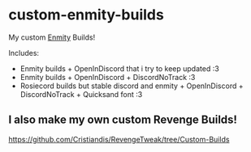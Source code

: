 # custom-enmity-builds
My custom [Enmity](https://github.com/enmity-mod) Builds!

Includes:
- Enmity builds + OpenInDiscord that i try to keep updated :3
- Enmity builds + OpenInDiscord + DiscordNoTrack :3
- Rosiecord builds but stable discord and enmity + OpenInDiscord + DiscordNoTrack + Quicksand font :3

## I also make my own custom Revenge Builds!
https://github.com/Cristiandis/RevengeTweak/tree/Custom-Builds
